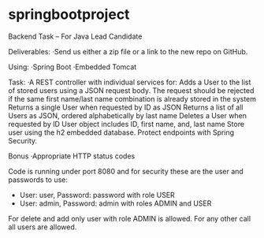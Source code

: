 # springbootproject
Backend Task – For Java Lead Candidate

Deliverables:
·Send us either a zip file  or a link to the new repo on GitHub.

Using:
·Spring Boot
·Embedded Tomcat

Task:
·A REST controller with individual services for:
Adds a User to the list of stored users using a JSON request body. The request should be rejected if the same first name/last name combination is already stored in the system
Returns a single User when requested by ID as JSON
Returns a list of all Users as JSON, ordered alphabetically by last name
Deletes a User when requested by ID
User object includes ID, first name, and, last name
Store user using the h2 embedded database.
Protect endpoints with Spring Security.

Bonus
·Appropriate HTTP status codes


Code is running under port 8080 and for security these are the user and passwords to use:
  * User: user, Password: password with role USER
  * User: admin, Password: admin with roles ADMIN and USER

For delete and add only user with role ADMIN is allowed.
For any other call all users are allowed.

